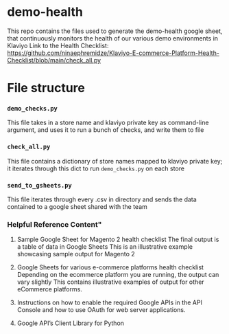 # demo-health

This repo contains the files used to generate the demo-health google sheet, that continuously monitors the health of our various demo environments in Klaviyo
Link to the Health Checklist: https://github.com/ninaephremidze/Klaviyo-E-commerce-Platform-Health-Checklist/blob/main/check_all.py

# File structure

### `demo_checks.py`

This file takes in a store name and klaviyo private key as command-line argument, and uses it to run a bunch of checks, and write them to file

### `check_all.py`

This file contains a dictionary of store names mapped to klaviyo private key; it iterates through this dict to run `demo_checks.py` on each store

### `send_to_gsheets.py`

This file iterates through every .csv in directory and sends the data contained to a google sheet shared with the team

### Helpful Reference Content"
1. Sample Google Sheet for Magento 2 health checklist
The final output is a table of data in Google Sheets
This is an illustrative example showcasing sample output for Magento 2

2. Google Sheets for various e-commerce platforms health checklist 
Depending on the ecommerce platform you are running, the output can vary slightly
This contains illustrative examples of output for other eCommerce platforms.

3. Instructions on how to enable the required Google APIs in the API Console  and how to use OAuth for web server applications.

4. Google API’s Client Library for Python
